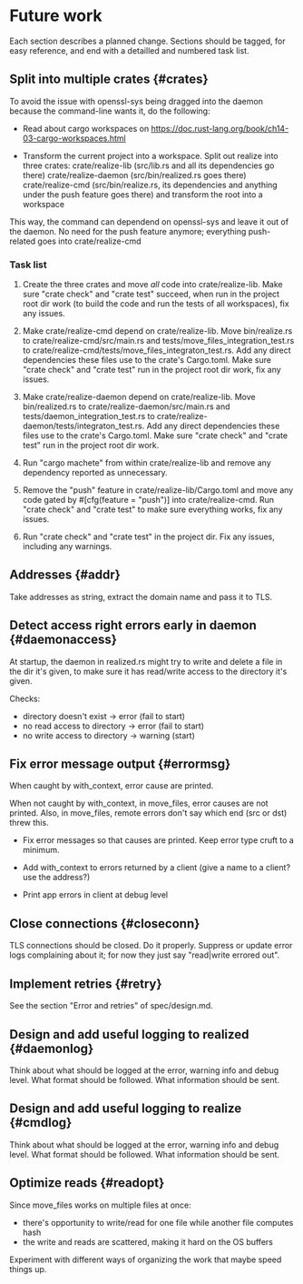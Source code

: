 # Future work

Each section describes a planned change. Sections should be tagged,
for easy reference, and end with a detailled and numbered task list.

## Split into multiple crates {#crates}

To avoid the issue with openssl-sys being dragged into the daemon because
the command-line wants it, do the following:

- Read about cargo workspaces on
   https://doc.rust-lang.org/book/ch14-03-cargo-workspaces.html

- Transform the current project into a workspace. Split out realize
 into three crates: crate/realize-lib (src/lib.rs and all its
 dependencies go there) crate/realize-daemon (src/bin/realized.rs goes
 there) crate/realize-cmd (src/bin/realize.rs, its dependencies and
 anything under the push feature goes there) and transform the root
 into a workspace

This way, the command can dependend on openssl-sys and leave it out of
the daemon. No need for the push feature anymore; everything push-related goes into crate/realize-cmd

### Task list

1. Create the three crates and move *all* code into crate/realize-lib.
   Make sure "crate check" and "crate test" succeed, when run in the
   project root dir work (to build the code and run the tests of all
   workspaces), fix any issues.

3. Make crate/realize-cmd depend on crate/realize-lib. Move
   bin/realize.rs to crate/realize-cmd/src/main.rs and
   tests/move_files_integration_test.rs to
   crate/realize-cmd/tests/move_files_integraton_test.rs. Add any
   direct dependencies these files use to the crate's Cargo.toml. Make
   sure "crate check" and "crate test" run in the project root dir
   work, fix any issues.

4. Make crate/realize-daemon depend on crate/realize-lib. Move
   bin/realized.rs to crate/realize-daemon/src/main.rs and
   tests/daemon_integration_test.rs to
   crate/realize-daemon/tests/integraton_test.rs. Add any direct
   dependencies these files use to the crate's Cargo.toml. Make sure
   "crate check" and "crate test" run in the project root dir work.

5. Run "cargo machete" from within crate/realize-lib and remove
   any dependency reported as unnecessary.

6. Remove the "push" feature in crate/realize-lib/Cargo.toml and move
   any code gated by #[cfg(feature = "push")] into crate/realize-cmd.
   Run "crate check" and "crate test" to make sure everything works,
   fix any issues.

7. Run "crate check" and "crate test" in the project dir. Fix any
   issues, including any warnings.

## Addresses {#addr}

Take addresses as string, extract the domain name and pass it to TLS.

## Detect access right errors early in daemon {#daemonaccess}

At startup, the daemon in realized.rs might try to write and delete a
file in the dir it's given, to make sure it has read/write access to
the directory it's given.

Checks:
- directory doesn't exist -> error (fail to start)
- no read access to directory -> error (fail to start)
- no write access to directory -> warning (start)

## Fix error message output {#errormsg}

When caught by with_context, error cause are printed.

When not caught by with_context, in move_files, error causes are not
printed. Also, in move_files, remote errors don't say which end (src
or dst) threw this.

- Fix error messages so that causes are printed. Keep error type cruft
  to a minimum.

- Add with_context to errors returned by a client (give a name to a
  client? use the address?)

- Print app errors in client at debug level

## Close connections {#closeconn}

TLS connections should be closed. Do it properly. Suppress or update
error logs complaining about it; for now they just say "read|write
errored out".

## Implement retries {#retry}

See the section "Error and retries" of spec/design.md.

## Design and add useful logging to realized {#daemonlog}

Think about what should be logged at the error, warning info and debug
level. What format should be followed. What information should be
sent.

## Design and add useful logging to realize {#cmdlog}

Think about what should be logged at the error, warning info and debug
level. What format should be followed. What information should be
sent.

## Optimize reads {#readopt}

Since move_files works on multiple files at once:
 - there's opportunity to write/read for one file while another file computes hash
 - the write and reads are scattered, making it hard on the OS buffers

Experiment with different ways of organizing the work that maybe speed
things up.
